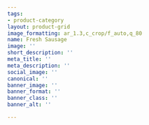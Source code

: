 ```yaml
---
tags:
- product-category
layout: product-grid
image_formatting: ar_1.3,c_crop/f_auto,q_80
name: Fresh Sausage
image: ''
short_description: ''
meta_title: ''
meta_description: ''
social_image: ''
canonical: ''
banner_image: ''
banner_format: ''
banner_class: ''
banner_alt: ''

---
```

